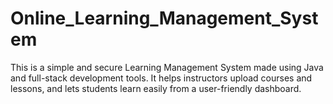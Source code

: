 # Online_Learning_Management_System
This is a simple and secure Learning Management System made using Java and full-stack development tools. It helps instructors upload courses and lessons, and lets students learn easily from a user-friendly dashboard.
